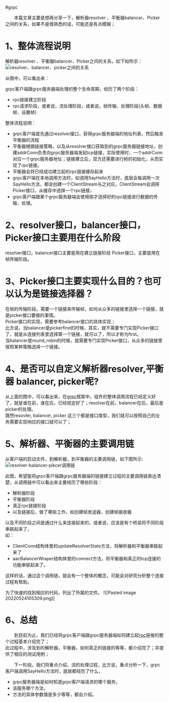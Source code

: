 #grpc 

  本篇文章主要是想再分享一下，解析器resolver 、平衡器balancer、Picker之间的关系，如果不是很熟悉的话，可能还是有点模糊；

# 1、整体流程说明

解析器resolver 、平衡器balancer、Picker之间的关系，如下如所示：  
![resolver、balancer、picker之间的关系](https://img-blog.csdnimg.cn/20210605094836494.jpg?x-oss-process=image/watermark,type_ZmFuZ3poZW5naGVpdGk,shadow_10,text_aHR0cHM6Ly9ibG9nLmNzZG4ubmV0L3UwMTE1ODI5MjI=,size_16,color_FFFFFF,t_70#pic_center)

从图中，可以看出来：

grpc客户端跟grpc服务器端处理的整个生命周期，经历了两个阶段：

-   rpc链接建立阶段
-   rpc请求阶段，或者说，流处理阶段，或者说，帧传输、处理阶段(头帧、数据帧、设置帧)

整体流程说明：

-   grpc客户端首先通过resolver接口，获得grpc服务器端的地址列表，然后触发平衡器的流程
-   平衡器根据链接策略，以及从resolver接口获取到的grpc服务器链接地址，创建addrConn负责向grpc服务器端发起tcp链接，实际使用时，一个addrConn对应一个grpc服务器地址；链接建立后，双方还需要进行帧的初始化，从而实现了rpc链接。
-   平衡器会将已经成功建立起的rpc链接缓存起来
-   grpc客户端在本地调用方法时，如调用SayHello方法时，底层会每调用一次SayHello方法，都会创建一个ClientStream与之对应，ClientStream会调用Picker接口，从缓存中选择一个rpc链接，
-   grpc客户端跟某个grpc服务器端会使用刚才选择好的rpc链接进行数据的传输、处理。

# 2、resolver接口，balancer接口，Picker接口主要用在什么阶段

resolver接口，balancer接口主要是用在建立链接阶段
Picker接口，主要是用在帧传输阶段。

# 3、Picker接口主要实现什么目的？也可以认为是链接选择器？

在帧的传输阶段，需要一个链接来传输帧，如何从众多的链接里选择一个链接，就是picker接口要做的事情。  
Picker接口的实现，需要参考balancer接口的具体实现；  
比方说，当balancer是pickerfirst的时候，其实，就不需要专门实现Picker接口了，就是从连接列表里选择第一个链接，就可以了，所以才称为first。  
当balancer是round_robin的时候，就需要专门实现Picker接口，从众多的链接里按照某种策略选择一个链接。

# 4、是否可以自定义解析器resolver,平衡器 balancer, picker呢?

从上面的图中，可以看出来，在[grpc](https://so.csdn.net/so/search?q=grpc&spm=1001.2101.3001.7020)框架中，组件的整体调用流程已经定义好了，就是谁在前，谁在后，已经规定好了；resolver在前，balancer在后，最后是picker的处理。  
既然resovler, balancer, picker 这三个都是接口类型，我们就可以按照自己的业务需要实现响应的接口就可以了；

# 5、解析器、平衡器的主要调用链

从客户端的启动文件，到解析器，到平衡器的主要调用链，如下图所示:  
![resolver-balancer-pikcer调用链](https://img-blog.csdnimg.cn/20210605100624108.jpg?x-oss-process=image/watermark,type_ZmFuZ3poZW5naGVpdGk,shadow_10,text_aHR0cHM6Ly9ibG9nLmNzZG4ubmV0L3UwMTE1ODI5MjI=,size_16,color_FFFFFF,t_70#pic_center)

此图，希望能将grpc客户端跟grpc服务器端的链接建立过程的主要调用链表达清楚，从调用链中可以看出来主要经历了哪些阶段：

-   解析器阶段
-   平衡器阶段
-   真正rpc链接阶段
-   以及链接后，做了哪些工作，如创建帧发送器，创建帧接收器

以及不同阶段之间是通过什么来连接起来的，或者说，应该是有个桥梁将不同阶段串联起来了，  
如：

-   ClientConn结构体里的updateResolverState方法，将解析器和平衡器串联起来了
-   aacBalancerWraper结构体里的connect方法，将平衡器和真正的tcp连接的功能串联起来了。

这样的话，通过这个调用链，就会有一个整体的概念，可能会对研究分析整个连接过程有帮助。

为了快速的找到相应的代码，列出了所属的文件。
![[Pasted image 20220524105309.png]]

# 6、总结

  到目前为止，我们已经将grpc客户端跟grpc服务器端如何建立起[rpc](https://so.csdn.net/so/search?q=rpc&spm=1001.2101.3001.7020)链接的整个过程基本介绍完了；  
此过程中，涉及到的解析器，平衡器，如何真正的链接的等等，都介绍完了；并提供了相应的测试用例；

  下一阶段，我们将重点介绍，流的处理过程，比方说，重点分析一下，grpc客户端调用SayHello方法时，底层都经历了什么，

-   grpc服务器端是如何知道grpc客户端请求的哪个服务，
-   该服务哪个方法，
-   方法的具体参数值是多少等等，都会介绍。
